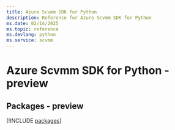 ```yaml
---
title: Azure Scvmm SDK for Python
description: Reference for Azure Scvmm SDK for Python
ms.date: 02/14/2025
ms.topic: reference
ms.devlang: python
ms.service: scvmm
---
```

# Azure Scvmm SDK for Python - preview
## Packages - preview
[!INCLUDE [packages](scvmm-index.md)]